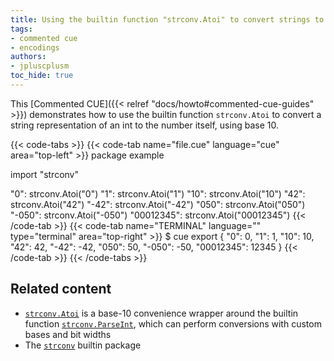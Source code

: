 ```yaml
---
title: Using the builtin function "strconv.Atoi" to convert strings to ints
tags:
- commented cue
- encodings
authors:
- jpluscplusm
toc_hide: true
---
```


This [Commented CUE]({{< relref "docs/howto#commented-cue-guides" >}})
demonstrates how to use the builtin function `strconv.Atoi` to convert a string
representation of an int to the number itself, using base 10.

{{< code-tabs >}}
{{< code-tab name="file.cue" language="cue"  area="top-left" >}}
package example

import "strconv"

"0":        strconv.Atoi("0")
"1":        strconv.Atoi("1")
"10":       strconv.Atoi("10")
"42":       strconv.Atoi("42")
"-42":      strconv.Atoi("-42")
"050":      strconv.Atoi("050")
"-050":     strconv.Atoi("-050")
"00012345": strconv.Atoi("00012345")
{{< /code-tab >}}
{{< code-tab name="TERMINAL" language="" type="terminal" area="top-right" >}}
$ cue export
{
    "0": 0,
    "1": 1,
    "10": 10,
    "42": 42,
    "-42": -42,
    "050": 50,
    "-050": -50,
    "00012345": 12345
}
{{< /code-tab >}}
{{< /code-tabs >}}

## Related content

- [`strconv.Atoi`](https://pkg.go.dev/cuelang.org/go@v0.7.0/pkg/strconv#Atoi)
  is a base-10 convenience wrapper around the builtin function
  [`strconv.ParseInt`](https://pkg.go.dev/cuelang.org/go@v0.7.0/pkg/strconv#ParseInt),
  which can perform conversions with custom bases and bit widths
- The [`strconv`](https://pkg.go.dev/cuelang.org/go/pkg/strconv) builtin package
